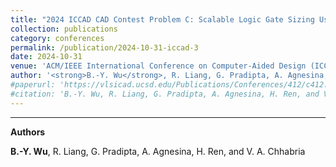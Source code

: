 ```yaml
---
title: "2024 ICCAD CAD Contest Problem C: Scalable Logic Gate Sizing Using ML Techniques and GPU Acceleration"
collection: publications
category: conferences
permalink: /publication/2024-10-31-iccad-3
date: 2024-10-31
venue: 'ACM/IEEE International Conference on Computer-Aided Design (ICCAD)'
author: '<strong>B.-Y. Wu</strong>, R. Liang, G. Pradipta, A. Agnesina, H. Ren, and V. A. Chhabria'
#paperurl: 'https://vlsicad.ucsd.edu/Publications/Conferences/412/c412.pdf'
#citation: 'B.-Y. Wu, R. Liang, G. Pradipta, A. Agnesina, H. Ren, and V. A. Chhabria, “2024 ICCAD CAD Contest Problem C: Scalable Logic Gate Sizing Using ML Techniques and GPU Acceleration“, Proc. ICCAD, 2024.'
---
```

****

**Authors**

**B.-Y. Wu**, R. Liang, G. Pradipta, A. Agnesina, H. Ren, and V. A. Chhabria
